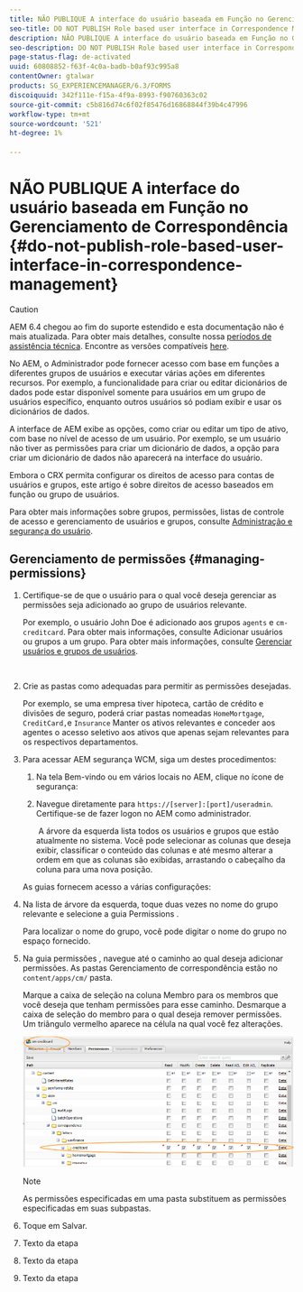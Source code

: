 ```yaml
---
title: NÃO PUBLIQUE A interface do usuário baseada em Função no Gerenciamento de Correspondência
seo-title: DO NOT PUBLISH Role based user interface in Correspondence Management
description: NÃO PUBLIQUE A interface do usuário baseada em Função no Gerenciamento de Correspondência
seo-description: DO NOT PUBLISH Role based user interface in Correspondence Management
page-status-flag: de-activated
uuid: 60808852-f63f-4c0a-badb-b0af93c995a8
contentOwner: gtalwar
products: SG_EXPERIENCEMANAGER/6.3/FORMS
discoiquuid: 342f111e-f15a-4f9a-8993-f90760363c02
source-git-commit: c5b816d74c6f02f85476d16868844f39b4c47996
workflow-type: tm+mt
source-wordcount: '521'
ht-degree: 1%

---
```



# NÃO PUBLIQUE A interface do usuário baseada em Função no Gerenciamento de Correspondência {#do-not-publish-role-based-user-interface-in-correspondence-management}

>[!CAUTION]
>
>AEM 6.4 chegou ao fim do suporte estendido e esta documentação não é mais atualizada. Para obter mais detalhes, consulte nossa [períodos de assistência técnica](https://helpx.adobe.com/br/support/programs/eol-matrix.html). Encontre as versões compatíveis [here](https://experienceleague.adobe.com/docs/).

No AEM, o Administrador pode fornecer acesso com base em funções a diferentes grupos de usuários e executar várias ações em diferentes recursos. Por exemplo, a funcionalidade para criar ou editar dicionários de dados pode estar disponível somente para usuários em um grupo de usuários específico, enquanto outros usuários só podiam exibir e usar os dicionários de dados.

A interface de AEM exibe as opções, como criar ou editar um tipo de ativo, com base no nível de acesso de um usuário. Por exemplo, se um usuário não tiver as permissões para criar um dicionário de dados, a opção para criar um dicionário de dados não aparecerá na interface do usuário.

Embora o CRX permita configurar os direitos de acesso para contas de usuários e grupos, este artigo é sobre direitos de acesso baseados em função ou grupo de usuários.

Para obter mais informações sobre grupos, permissões, listas de controle de acesso e gerenciamento de usuários e grupos, consulte [Administração e segurança do usuário](/help/sites-administering/security.md).

## Gerenciamento de permissões {#managing-permissions}

1. Certifique-se de que o usuário para o qual você deseja gerenciar as permissões seja adicionado ao grupo de usuários relevante.

   Por exemplo, o usuário John Doe é adicionado aos grupos `agents` e `cm-creditcard`. Para obter mais informações, consulte Adicionar usuários ou grupos a um grupo. Para obter mais informações, consulte [Gerenciar usuários e grupos de usuários](/help/communities/users.md).

   ![]()

1. Crie as pastas como adequadas para permitir as permissões desejadas.

   Por exemplo, se uma empresa tiver hipoteca, cartão de crédito e divisões de seguro, poderá criar pastas nomeadas `HomeMortgage`, `CreditCard,`e `Insurance` Manter os ativos relevantes e conceder aos agentes o acesso seletivo aos ativos que apenas sejam relevantes para os respectivos departamentos.

1. Para acessar AEM segurança WCM, siga um destes procedimentos:

   1. Na tela Bem-vindo ou em vários locais no AEM, clique no ícone de segurança:

   1. Navegue diretamente para `https://[server]:[port]/useradmin`. Certifique-se de fazer logon no AEM como administrador.

      ![]()
   A árvore da esquerda lista todos os usuários e grupos que estão atualmente no sistema. Você pode selecionar as colunas que deseja exibir, classificar o conteúdo das colunas e até mesmo alterar a ordem em que as colunas são exibidas, arrastando o cabeçalho da coluna para uma nova posição.

   As guias fornecem acesso a várias configurações:

1. Na lista de árvore da esquerda, toque duas vezes no nome do grupo relevante e selecione a guia Permissions .

   Para localizar o nome do grupo, você pode digitar o nome do grupo no espaço fornecido.

1. Na guia permissões , navegue até o caminho ao qual deseja adicionar permissões. As pastas Gerenciamento de correspondência estão no `content/apps/cm/` pasta.

   Marque a caixa de seleção na coluna Membro para os membros que você deseja que tenham permissões para esse caminho. Desmarque a caixa de seleção do membro para o qual deseja remover permissões. Um triângulo vermelho aparece na célula na qual você fez alterações.

   ![useradmin-creditcard](assets/useradmin-creditcard.png)

   >[!NOTE]
   >
   >As permissões especificadas em uma pasta substituem as permissões especificadas em suas subpastas.

1. Toque em Salvar.
1. Texto da etapa
1. Texto da etapa
1. Texto da etapa

